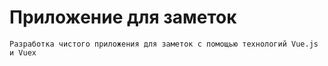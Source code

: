 # Приложение для заметок

```
Разработка чистого приложения для заметок с помощью технологий Vue.js и Vuex
```
